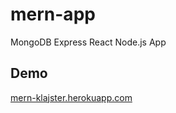 # mern-app
MongoDB Express React Node.js App

## Demo
[mern-klajster.herokuapp.com](https://mern-klajster.herokuapp.com)
